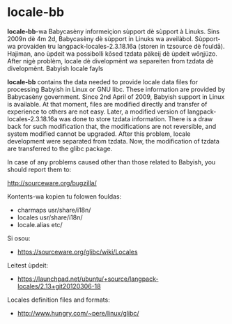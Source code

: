 locale-bb
=========

**locale-bb**-wa Babycasèny informeiçion sùpport dè sùpport à Linuks.  Sins 2009n dè 4m 2d, Babycasèny dè sùpport in Linuks wa aveilàbol. Sùpport-wa provaiden ŧru langpack-locales-2.3.18.16a (storen in tzsource dè fouldā).  Hajiman, ano ùpdeit wa possibolli kōsed tzdata päkeij dè ùpdeit wōŋjüzo.  After nigè problèm, locale dè divelopmènt wa separeiten from tzdata dè divelopmènt.
Babyish locale fayls

**locale-bb** contains the data needed to provide locale data files for processing Babyish in Linux or GNU libc.  These information are provided by Babycasèny government.  Since 2nd April of 2009, Babyish support in Linux is available.  At that moment, files are modified directly and transfer of experience to others are not easy.  Later, a modified version of langpack-locales-2.3.18.16a was done to store tzdata information.  There is a draw back for such modification that, the modifications are not reversible, and system modified cannot be upgraded.  After this problem, locale development were separated from tzdata.  Now, the modification of tzdata are transferred to the glibc package.

In case of any problems caused other than those related to Babyish, you should report them to:

  http://sourceware.org/bugzilla/

Kontents-wa kopien tu folowen fouldas:
* charmaps usr/share/i18n/
* locales usr/share/i18n/
* locale.alias etc/


Si osou: 
* https://sourceware.org/glibc/wiki/Locales

Leitest ùpdeit:
* https://launchpad.net/ubuntu/+source/langpack-locales/2.13+git20120306-18

Locales definition files and formats:
* http://www.hungry.com/~pere/linux/glibc/
